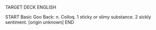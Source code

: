 TARGET DECK
ENGLISH

START
Basic
Goo
Back: n. Colloq. 1 sticky or slimy substance. 2 sickly sentiment. [origin unknown]
END
